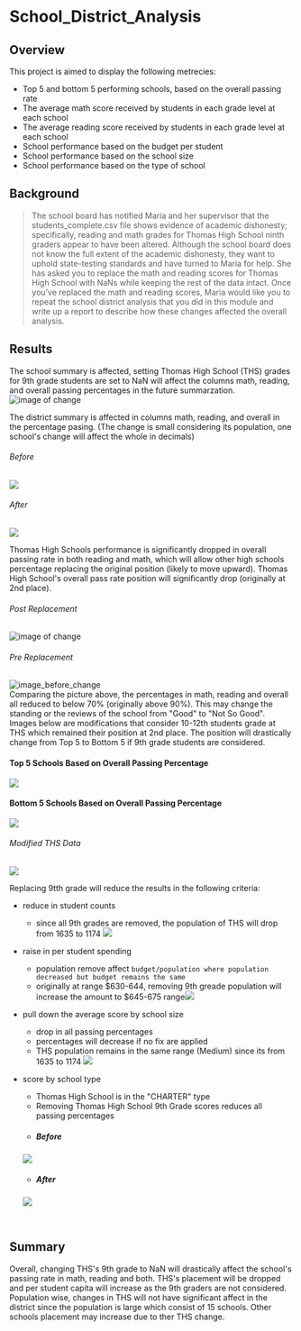 # School_District_Analysis
## Overview
This project is aimed to display the following metrecies:
- Top 5 and bottom 5 performing schools, based on the overall passing rate
- The average math score received by students in each grade level at each school
- The average reading score received by students in each grade level at each school
- School performance based on the budget per student
- School performance based on the school size
- School performance based on the type of school

## Background
> The school board has notified Maria and her supervisor that the students_complete.csv file shows evidence of academic dishonesty; specifically, reading and math grades for Thomas High School ninth graders appear to have been altered. Although the school board does not know the full extent of the academic dishonesty, they want to uphold state-testing standards and have turned to Maria for help. She has asked you to replace the math and reading scores for Thomas High School with NaNs while keeping the rest of the data intact. Once you’ve replaced the math and reading scores, Maria would like you to repeat the school district analysis that you did in this module and write up a report to describe how these changes affected the overall analysis.

## Results
The school summary is affected, setting Thomas High School (THS) grades for 9th grade students are set to NaN will affect the columns math, reading, and overall passing percentages in the future summarzation.
<br>
![image of change](https://github.com/WilliamBHW/School_District_Analysis/blob/main/Resources/9th_grade_NaN.png)
<br>

The district summary is affected in columns math, reading, and overall in the percentage pasing. (The change is small considering its population, one school's change will affect the whole in decimals)
<br>
###### Before
![](https://github.com/WilliamBHW/School_District_Analysis/blob/main/Resources/District_Summary(Before).png)
<br>
###### After
![](https://github.com/WilliamBHW/School_District_Analysis/blob/main/Resources/District_Summary(After).png)
<br>

Thomas High Schools performance is significantly dropped in overall passing rate in both reading and math, which will allow other high schools percentage replacing the original position (likely to move upward). Thomas High School's overall pass rate position will significantly drop (originally at 2nd place).
<br>
###### Post Replacement
![image of change](https://github.com/WilliamBHW/School_District_Analysis/blob/main/Resources/NaN_Affect.png)
###### Pre Replacement
![image_before_change](https://github.com/WilliamBHW/School_District_Analysis/blob/main/Resources/THS_placing_before_change.png)
<br>
Comparing the picture above, the percentages in math, reading and overall all reduced to below 70% (originally above 90%). This may change the standing or the reviews of the school from "Good" to "Not So Good". Images below are modifications that consider 10-12th students grade at THS which remained their position at 2nd place. The position will drastically change from Top 5 to Bottom 5 if 9th grade students are considered.
<br>
#### Top 5 Schools Based on Overall Passing Percentage
![](https://github.com/WilliamBHW/School_District_Analysis/blob/main/Resources/Top5.png)
<br>
#### Bottom 5 Schools Based on Overall Passing Percentage
![](https://github.com/WilliamBHW/School_District_Analysis/blob/main/Resources/Bottom5.png)
<br>

###### Modified THS Data
![](https://github.com/WilliamBHW/School_District_Analysis/blob/main/Resources/Modified_THS.png)
<br>

Replacing 9tth grade will reduce the results in the following criteria:
- reduce in student counts 
  - since all 9th grades are removed, the population of THS will drop from 1635 to 1174 ![](https://github.com/WilliamBHW/School_District_Analysis/blob/main/Resources/THS_Count.png)

- raise in per student spending
  - population remove affect `budget/population where population decreased but budget remains the same`
  - originally at range $630-644, removing 9th greade population will increase the amount to $645-675 range![](https://github.com/WilliamBHW/School_District_Analysis/blob/main/Resources/by_spending.png)

- pull down the average score by school size
  - drop in all passing percentages
  - percentages will decrease if no fix are applied 
  - THS population remains in the same range (Medium) since its from 1635 to 1174 ![](https://github.com/WilliamBHW/School_District_Analysis/blob/main/Resources/by_size.png)
- score by school type
  - Thomas High School is in the "CHARTER" type
  - Removing Thomas High School 9th Grade scores reduces all passing percentages
  - ##### Before
  ![](https://github.com/WilliamBHW/School_District_Analysis/blob/main/Resources/by_type(before).png)
  - ##### After
  ![](https://github.com/WilliamBHW/School_District_Analysis/blob/main/Resources/by_type(after).png)
<br>

## Summary
Overall, changing THS's 9th grade to NaN will drastically affect the school's passing rate in math, reading and both. THS's placement will be dropped and per student capita will increase as the 9th graders are not considered. Population wise, changes in THS will not have significant affect in the district since the population is large which consist of 15 schools. Other schools placement may increase due to ther THS change.
